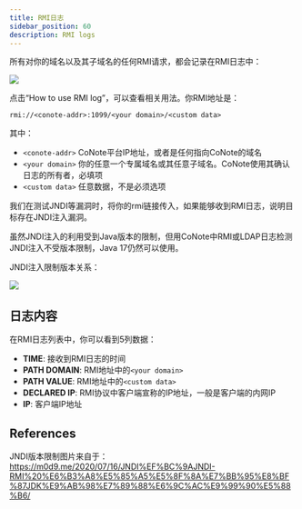 ```yaml
---
title: RMI日志
sidebar_position: 60
description: RMI logs
---
```


所有对你的域名以及其子域名的任何RMI请求，都会记录在RMI日志中：

![](@site/static/docs/rmilog_list.png)

点击“How to use RMI log”，可以查看相关用法。你RMI地址是：

```
rmi://<conote-addr>:1099/<your domain>/<custom data>
```

其中：

- `<conote-addr>` CoNote平台IP地址，或者是任何指向CoNote的域名
- `<your domain>` 你的任意一个专属域名或其任意子域名。CoNote使用其确认日志的所有者，必填项
- `<custom data>` 任意数据，不是必须选项

我们在测试JNDI等漏洞时，将你的rmi链接传入，如果能够收到RMI日志，说明目标存在JNDI注入漏洞。

<div className="comment_block">
  <p>虽然JNDI注入的利用受到Java版本的限制，但用CoNote中RMI或LDAP日志检测JNDI注入不受版本限制，Java 17仍然可以使用。</p>

  <p>JNDI注入限制版本关系：</p>

  ![](@site/static/docs/jndi_limit.png)
</div>

## 日志内容

在RMI日志列表中，你可以看到5列数据：

- **TIME**: 接收到RMI日志的时间
- **PATH DOMAIN**: RMI地址中的`<your domain>`
- **PATH VALUE**: RMI地址中的`<custom data>`
- **DECLARED IP**: RMI协议中客户端宣称的IP地址，一般是客户端的内网IP
- **IP**: 客户端IP地址

## References

JNDI版本限制图片来自于：<https://m0d9.me/2020/07/16/JNDI%EF%BC%9AJNDI-RMI%20%E6%B3%A8%E5%85%A5%E5%8F%8A%E7%BB%95%E8%BF%87JDK%E9%AB%98%E7%89%88%E6%9C%AC%E9%99%90%E5%88%B6/>
